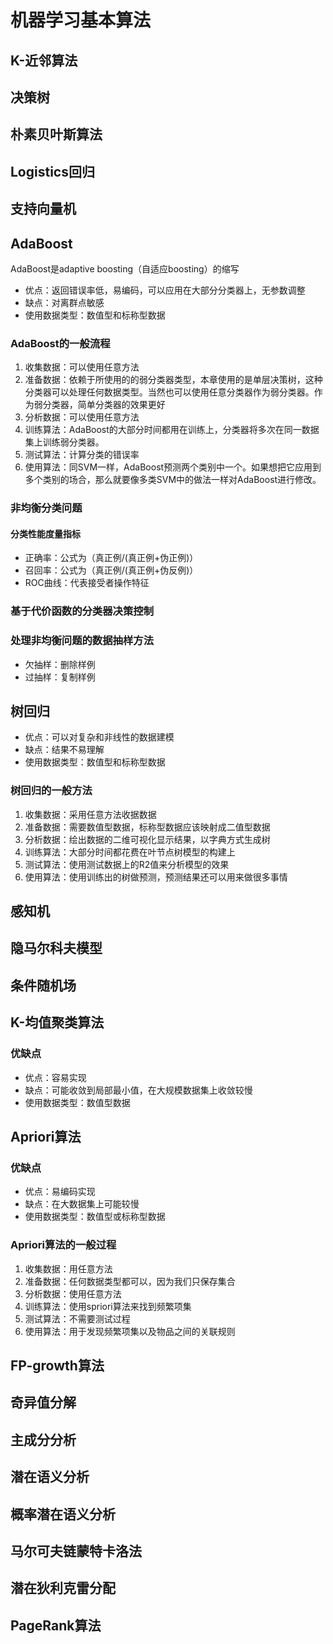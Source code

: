 # 机器学习基本算法

## K-近邻算法



## 决策树



## 朴素贝叶斯算法



## Logistics回归

## 支持向量机

## AdaBoost 

AdaBoost是adaptive boosting（自适应boosting）的缩写

- 优点：返回错误率低，易编码，可以应用在大部分分类器上，无参数调整
- 缺点：对离群点敏感
- 使用数据类型：数值型和标称型数据

### AdaBoost的一般流程

1. 收集数据：可以使用任意方法
2. 准备数据：依赖于所使用的的弱分类器类型，本章使用的是单层决策树，这种分类器可以处理任何数据类型。当然也可以使用任意分类器作为弱分类器。作为弱分类器，简单分类器的效果更好
3. 分析数据：可以使用任意方法
4. 训练算法：AdaBoost的大部分时间都用在训练上，分类器将多次在同一数据集上训练弱分类器。
5. 测试算法：计算分类的错误率
6. 使用算法：同SVM一样，AdaBoost预测两个类别中一个。如果想把它应用到多个类别的场合，那么就要像多类SVM中的做法一样对AdaBoost进行修改。

### 非均衡分类问题

#### 分类性能度量指标

- 正确率：公式为（真正例/(真正例+伪正例)）
- 召回率：公式为（真正例/(真正例+伪反例)）
- ROC曲线：代表接受者操作特征

### 基于代价函数的分类器决策控制

### 处理非均衡问题的数据抽样方法

- 欠抽样：删除样例
- 过抽样：复制样例

## 树回归

- 优点：可以对复杂和非线性的数据建模
- 缺点：结果不易理解
- 使用数据类型：数值型和标称型数据

### 树回归的一般方法

1. 收集数据：采用任意方法收据数据
2. 准备数据：需要数值型数据，标称型数据应该映射成二值型数据
3. 分析数据：绘出数据的二维可视化显示结果，以字典方式生成树
4. 训练算法：大部分时间都花费在叶节点树模型的构建上
5. 测试算法：使用测试数据上的R2值来分析模型的效果
6. 使用算法：使用训练出的树做预测，预测结果还可以用来做很多事情

## 感知机

## 隐马尔科夫模型

## 条件随机场



## K-均值聚类算法

### 优缺点

- 优点：容易实现
- 缺点：可能收敛到局部最小值，在大规模数据集上收敛较慢
- 使用数据类型：数值型数据

## Apriori算法

 ### 优缺点

- 优点：易编码实现
- 缺点：在大数据集上可能较慢
- 使用数据类型：数值型或标称型数据

### Apriori算法的一般过程

1. 收集数据：用任意方法
2. 准备数据：任何数据类型都可以，因为我们只保存集合
3. 分析数据：使用任意方法
4. 训练算法：使用spriori算法来找到频繁项集
5. 测试算法：不需要测试过程
6. 使用算法：用于发现频繁项集以及物品之间的关联规则

## FP-growth算法

## 奇异值分解

## 主成分分析

## 潜在语义分析

## 概率潜在语义分析

## 马尔可夫链蒙特卡洛法

## 潜在狄利克雷分配

## PageRank算法

